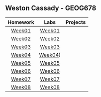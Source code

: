## Weston Cassady - GEOG678
| Homework      |Labs           |Projects       |
|:-------------:|:-------------:|:-------------:|
|[Week01](homework/week01/README.md)|[Week01](labs/week01/README.md)|             |
|[Week02](homework/week02/README.md)|[Week02](labs/week02/README.md)|             |
|[Week03](homework/week03/README.md)|[Week03](labs/week03/README.md)|             |
|[Week04](homework/week04/README.md)|[Week04](https://github.com/westontamu/GEOG-WestonCassady-GEOG678/tree/main/labs/week04))|             |
|[Week05](homework/week05/README.md)|[Week05](labs/week05/README.md)|             |
|[Week06](homework/week06/README.md)|[Week06](labs/week06/README.md)|             |
|[Week07](homework/week07/README.md)|[Week07](labs/week07/README.md)|             |
|[Week08](homework/week08/README.md)|[Week08](labs/week08/README.md)|             |
